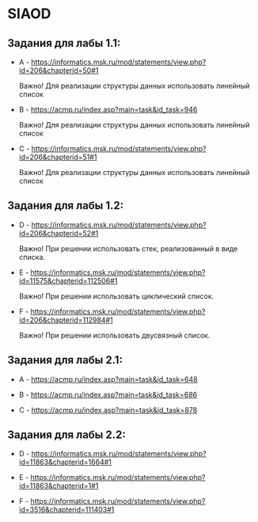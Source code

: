 # SIAOD
## Задания для лабы 1.1:
* A - https://informatics.msk.ru/mod/statements/view.php?id=206&chapterid=50#1

  Важно! Для реализации структуры данных использовать линейный список
* B - https://acmp.ru/index.asp?main=task&id_task=946

  Важно! Для реализации структуры данных использовать линейный список
* C - https://informatics.msk.ru/mod/statements/view.php?id=206&chapterid=51#1

  Важно! Для реализации структуры данных использовать линейный список
  
## Задания для лабы 1.2:
* D - https://informatics.msk.ru/mod/statements/view.php?id=206&chapterid=52#1

  Важно! При решении использовать стек, реализованный в виде списка.
* E - https://informatics.msk.ru/mod/statements/view.php?id=11575&chapterid=112506#1

  Важно! При решении использовать циклический список.
* F - https://informatics.msk.ru/mod/statements/view.php?id=206&chapterid=112984#1

  Важно! При решении использовать двусвязный список.
  
## Задания для лабы 2.1:
* A - https://acmp.ru/index.asp?main=task&id_task=648

* B - https://acmp.ru/index.asp?main=task&id_task=686

* C - https://acmp.ru/index.asp?main=task&id_task=878

## Задания для лабы 2.2:
* D - https://informatics.msk.ru/mod/statements/view.php?id=11863&chapterid=1664#1

* E - https://informatics.msk.ru/mod/statements/view.php?id=11863&chapterid=1#1

* F - https://informatics.msk.ru/mod/statements/view.php?id=3516&chapterid=111403#1
